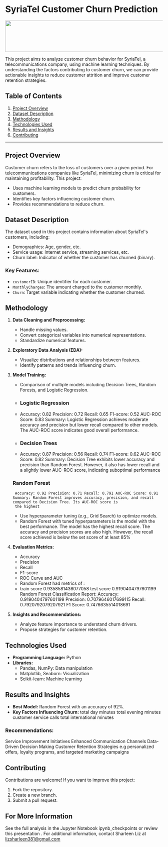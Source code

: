 # SyriaTel Customer Churn Prediction
<img src="C:\Users\Administrator\Documents\Flatiron\Phase_3\project\Customer-Churn.png" width="1200" height="100" />

This project aims to analyze customer churn behavior for SyriaTel, a telecommunications company, using machine learning techniques. By understanding the factors contributing to customer churn, we can provide actionable insights to reduce customer attrition and improve customer retention strategies.

## Table of Contents

1. [Project Overview](#project-overview)
2. [Dataset Description](#dataset-description)
3. [Methodology](#methodology)
4. [Technologies Used](#technologies-used)
5. [Results and Insights](#results-and-insights)
7. [Contributing](#contributing)

---

## Project Overview
Customer churn refers to the loss of customers over a given period. For telecommunications companies like SyriaTel, minimizing churn is critical for maintaining profitability. This project:

- Uses machine learning models to predict churn probability for customers.
- Identifies key factors influencing customer churn.
- Provides recommendations to reduce churn.
## Dataset Description

The dataset used in this project contains information about SyriaTel's customers, including:

- Demographics: Age, gender, etc.
- Service usage: Internet service, streaming services, etc.
- Churn label: Indicator of whether the customer has churned (binary).

### Key Features:
- `customerID`: Unique identifier for each customer.
- `MonthlyCharges`: The amount charged to the customer monthly.
- `Churn`: Target variable indicating whether the customer churned.

## Methodology

1. **Data Cleaning and Preprocessing:**
   - Handle missing values.
   - Convert categorical variables into numerical representations.
   - Standardize numerical features.

2. **Exploratory Data Analysis (EDA):**
   - Visualize distributions and relationships between features.
   - Identify patterns and trends influencing churn.
3. **Model Training:**
   - Comparison of multiple models including Decision Trees, Random Forests, and Logistic Regression.
   - ### Logistic Regression
   -    Accuracy: 0.82 Precision: 0.72 Recall: 0.65 F1-score: 0.52 AUC-ROC Score: 0.83 Summary: Logistic Regression achieves moderate accuracy and precision but lower recall compared 
         to other models. The AUC-ROC score indicates good overall performance.
   - ### Decision Trees
   -    Accuracy: 0.87 Precision: 0.56 Recall: 0.74 F1-score: 0.62 AUC-ROC Score: 0.82 Summary: Decision Tree exhibits lower accuracy and precision than Random Forest. However, it also 
        has lower recall and a slightly lower AUC-ROC score, indicating suboptimal performance
     ### Random Forest
        Accuracy: 0.92 Precision: 0.71 Recall: 0.791 AUC-ROC Score: 0.91 Summary: Random Forest improves accuracy, precision, and recall compared to Decision Tree. Its AUC-ROC score is 
        the highest
   - Use hyperparameter tuning (e.g., Grid Search) to optimize models.
   -    Random Forest with tuned hyperparameters is the model with the best performance. The model has the highest recall score. The accuracy and precision scores are also high. 
        However, the recall score achieved is below the set score of at least 85%
4. **Evaluation Metrics:**
   - Accuracy
   - Precision
   - Recall
   - F1-score
   - ROC Curve and AUC
   - Random Forest had metrics of :
   -   train score  0.9358581436077058
       test score  0.9190404797601199
       Random Forest Classification Report:
       Accuracy:  0.9190404797601199
       Precision:  0.7079646017699115
       Recall:  0.7920792079207921
       F1 Score:  0.7476635514018691

5. **Insights and Recommendations:**
   - Analyze feature importance to understand churn drivers.
   - Propose strategies for customer retention.

## Technologies Used

- **Programming Language:** Python
- **Libraries:**
  - Pandas, NumPy: Data manipulation
  - Matplotlib, Seaborn: Visualization
  - Scikit-learn: Machine learning

## Results and Insights

- **Best Model:** Random Forest with an accuracy of 92%.
- **Key Factors Influencing Churn:**
  total day minutes
  total evening minutes
  customer service calls
  total international minutes


### Recommendations:
 Service Improvement Initiatives
 Enhanced Communication Channels
 Data-Driven Decision Making
 Customer Retention Strategies e.g personalized offers, loyalty programs, and targeted marketing campaigns


## Contributing

Contributions are welcome! If you want to improve this project:

1. Fork the repository.
2. Create a new branch.
3. Submit a pull request.

## For More Information
See the full analysis in the Jupyter Notebook ipynb_checkpoints or review this presentation . For additional information, contact Sharleen Liz at lizsharleen381@gmail.com


